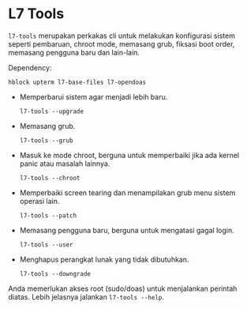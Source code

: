 # L7 Tools

`l7-tools` merupakan perkakas cli untuk melakukan konfigurasi sistem seperti pembaruan, chroot mode, memasang grub, fiksasi boot order, memasang pengguna baru dan lain-lain.

Dependency:

  `hblock upterm l7-base-files l7-opendoas`

- Memperbarui sistem agar menjadi lebih baru.

  ```
  l7-tools --upgrade
  ```

- Memasang grub.

  ```
  l7-tools --grub
  ```

- Masuk ke mode chroot, berguna untuk memperbaiki jika ada kernel panic atau masalah lainnya.

  ```
  l7-tools --chroot
  ```

- Memperbaiki screen tearing dan menampilakan grub menu sistem operasi lain.

  ```
  l7-tools --patch
  ```

- Memasang pengguna baru, berguna untuk mengatasi gagal login.

  ```
  l7-tools --user
  ```

- Menghapus perangkat lunak yang tidak dibutuhkan.
  ```
  l7-tools --downgrade
  ```

Anda memerlukan akses root (sudo/doas) untuk menjalankan perintah diatas. Lebih jelasnya jalankan `l7-tools --help`.
